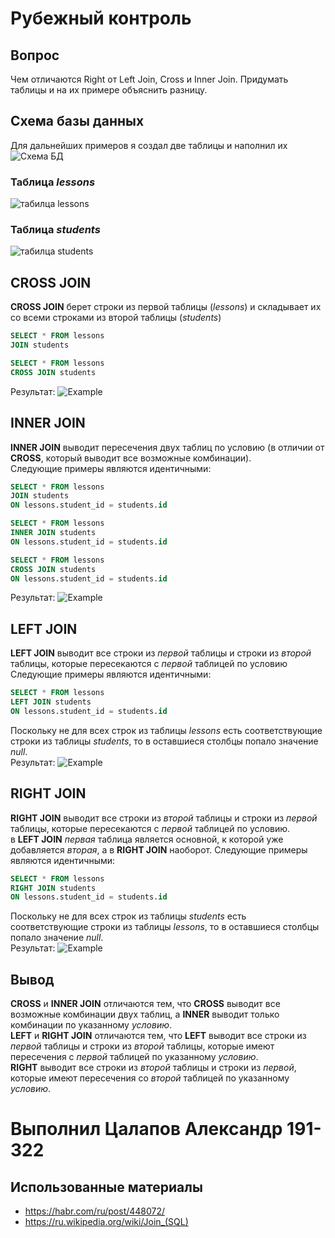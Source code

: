 # Рубежный контроль
## Вопрос
Чем отличаются Right от Left Join, Cross и Inner Join. Придумать таблицы и на их примере объяснить разницу.
## Схема базы данных
Для дальнейших примеров я создал две таблицы и наполнил их\
![Схема БД](https://sun9-75.userapi.com/impg/ggr41vjNXUpEZmrJiEFzuqKK2VodwH1SUp5D7Q/isHkxVk2b8Y.jpg?size=309x507&quality=96&sign=a861ff8321bf775448ef3813d9c581e0&type=album)
### Таблица _lessons_
![табилца lessons](https://sun9-65.userapi.com/impg/lVf5mW3qWxDghunT_BTNDlMxlnwBiV9WbW_9lg/556Ede2G1Vg.jpg?size=489x244&quality=96&sign=075b8363df683b576898b60cef197e21&type=album)
### Таблица _students_
![табилца students](https://sun9-57.userapi.com/impg/o5TRl5Fr9qF1dzWd9J1XDDOEiWlynXhJdVaSUg/tAct4YMIArk.jpg?size=368x146&quality=96&sign=73f1903b92aed9ee881d59a4e2e38712&type=album)
## CROSS JOIN
__CROSS JOIN__ берет строки из первой таблицы (*lessons*) и складывает их со всеми строками из второй таблицы (*students*)
```sql 
SELECT * FROM lessons 
JOIN students 
```
```sql 
SELECT * FROM lessons 
CROSS JOIN students 
```
Результат:
![Example](https://sun9-66.userapi.com/impg/wH8tWRbJWqlD-Itt5RPgXii8dkhKqofZB9POmg/NhDpYsYwYpg.jpg?size=898x402&quality=96&sign=be5e064c30751c462fa7c2608798c3df&type=album)

## INNER JOIN
__INNER JOIN__ выводит пересечения двух таблиц по условию (в отличии от __CROSS__, который выводит все возможные комбинации).\
Следующие примеры являются идентичными:
```sql 
SELECT * FROM lessons 
JOIN students 
ON lessons.student_id = students.id
```
```sql 
SELECT * FROM lessons 
INNER JOIN students 
ON lessons.student_id = students.id
```
```sql 
SELECT * FROM lessons 
CROSS JOIN students 
ON lessons.student_id = students.id
```
Результат:
![Example](https://sun9-11.userapi.com/impg/bwZR5aS8lIALAUBgosMX_Hl5ibrS3RAguapLlw/68kKGnrS2pM.jpg?size=818x196&quality=96&sign=138a1d23225f0e6d4f5eb262bb47766d&type=album)

## LEFT JOIN
__LEFT JOIN__ выводит все строки из _первой_ таблицы и строки из _второй_ таблицы, которые пересекаются с _первой_ таблицей по условию\
Следующие примеры являются идентичными:
```sql 
SELECT * FROM lessons 
LEFT JOIN students 
ON lessons.student_id = students.id
```
Поскольку не для всех строк из таблицы *lessons* есть соответствующие строки из таблицы *students*, то в оставшиеся столбцы попало значение *null*.\
Результат:
![Example](https://sun9-19.userapi.com/impg/XY-G8nLwyFjdPRzbFY3K-YMfpTO2Uikb2lu47w/rlZxJC33b30.jpg?size=830x231&quality=96&sign=f20f01cdb6b385c3f05c21db1f6a2a50&type=album)

## RIGHT JOIN
__RIGHT JOIN__ выводит все строки из _второй_ таблицы и строки из _первой_ таблицы, которые пересекаются с _первой_ таблицей по условию.\
в __LEFT JOIN__ _первая_ таблица является основной, к которой уже добавляется _вторая_, а в __RIGHT JOIN__ наоборот.
Следующие примеры являются идентичными:
```sql 
SELECT * FROM lessons 
RIGHT JOIN students 
ON lessons.student_id = students.id
```
Поскольку не для всех строк из таблицы *students* есть соответствующие строки из таблицы *lessons*, то в оставшиеся столбцы попало значение *null*.\
Результат:
![Example](https://sun9-41.userapi.com/impg/6b1R_0JWS3CETV_KiIYZuoAe6s-6t_M4dxC3fg/3OGsNxlztMw.jpg?size=814x219&quality=96&sign=8a32233cbe9af620677bea4986a29ae2&type=album)

## Вывод
__CROSS__ и __INNER JOIN__ отличаются тем, что __CROSS__ выводит все возможные комбинации двух таблиц,
а __INNER__ выводит только комбинации по указанному *условию*.\
__LEFT__ и __RIGHT JOIN__ отличаются тем, что __LEFT__ выводит все строки из *первой* таблицы и строки из *второй* таблицы,
которые имеют пересечения с *первой* таблицей по указанному *условию*.\
__RIGHT__ выводит все строки из *второй* таблицы и строки из *первой*, которые имеют пересечения со *второй* таблицей по указанному *условию*.
# Выполнил Цалапов Александр 191-322
## Использованные материалы
* https://habr.com/ru/post/448072/
* https://ru.wikipedia.org/wiki/Join_(SQL)